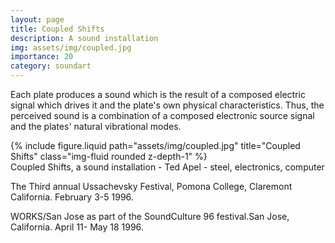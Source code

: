 ```yaml
---
layout: page
title: Coupled Shifts
description: A sound installation
img: assets/img/coupled.jpg
importance: 20
category: soundart
---
```


Each plate produces a sound which is the result of a composed electric signal which drives it and the plate's own physical characteristics. Thus, the perceived sound is a combination of a composed electronic source signal and the plates' natural vibrational modes.

<div class="row">
    <div class="col-sm mt-3 mt-md-0">
        {% include figure.liquid path="assets/img/coupled.jpg" title="Coupled Shifts" class="img-fluid rounded z-depth-1" %}
    </div>
</div>
<div class="caption">
    Coupled Shifts, a sound installation - Ted Apel - steel, electronics, computer

The Third annual Ussachevsky Festival, Pomona College, Claremont California. February 3-5 1996.

WORKS/San Jose as part of the SoundCulture 96 festival.San Jose, California. April 11- May 18 1996.

</div>
